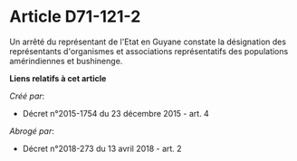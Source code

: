 # Article D71-121-2

Un arrêté du représentant de l'Etat en Guyane constate la désignation des représentants d'organismes et associations
représentatifs des populations amérindiennes et bushinenge.

**Liens relatifs à cet article**

_Créé par_:

  - Décret n°2015-1754 du 23 décembre 2015 - art. 4

_Abrogé par_:

  - Décret n°2018-273 du 13 avril 2018 - art. 2
